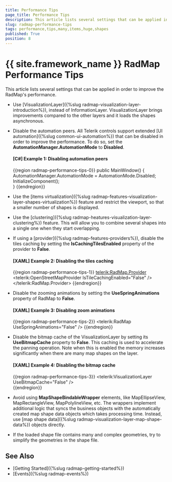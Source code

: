 ```yaml
---
title: Performance Tips
page_title: Performance Tips
description: This article lists several settings that can be applied in order to improve the RadMap's performance.
slug: radmap-performance-tips
tags: performance,tips,many,items,huge,shapes
published: True
position: 8
---
```


# {{ site.framework_name }} RadMap Performance Tips

This article lists several settings that can be applied in order to improve the RadMap's performance.

* Use [VisualizationLayer]({%slug radmap-visualization-layer-introduction%}), instead of InformationLayer. VisualizationLayer brings improvements compared to the other layers and it loads the shapes asynchronous.

* Disable the automation peers. All Telerik controls support extended [UI automation]({%slug common-ui-automation%}) that can be disabled in order to improve the performance. To do so, set the __AutomationManager.AutomationMode__ to __Disabled__.

	#### __[C#] Example 1: Disabling automation peers__
	{{region radmap-performance-tips-0}}
		public MainWindow()
        {
            AutomationManager.AutomationMode = AutomationMode.Disabled;
            InitializeComponent();         
        }
	{{endregion}}

* Use the [items virtualization]({%slug radmap-features-visualization-layer-shapes-virtualization%}) feature and restrict the viewport, so that a smaller number of shapes is displayed.

* Use the [clustering]({%slug radmap-heatures-visualization-layer-clustering%}) feature. This will allow you to combine several shapes into a single one when they start overlapping.

* If using a [provider]({%slug radmap-features-providers%}), disable the tiles caching by setting the __IsCachingTilesEnabled__ property of the provider to __False__. 

	#### __[XAML] Example 2: Disabling the tiles caching__
	{{region radmap-performance-tips-1}}
		<telerik:RadMap.Provider>
			<telerik:OpenStreetMapProvider IsTileCachingEnabled="False" />
		</telerik:RadMap.Provider>
	{{endregion}}

* Disable the zooming animations by setting the __UseSpringAnimations__ property of RadMap to __False__.

	#### __[XAML] Example 3: Disabling zoom animations__
	{{region radmap-performance-tips-2}}
		<telerik:RadMap UseSpringAnimations="False" />
	{{endregion}}

* Disable the bitmap cache of the VisualizationLayer by setting its __UseBitmapCache__ property to __False__. This caching is used to accelerate the panning operation. Note when this is enabled the memory increases significantly when there are many map shapes on the layer.

	#### __[XAML] Example 4: Disabling the bitmap cache__
	{{region radmap-performance-tips-3}}
		<telerik:VisualizationLayer UseBitmapCache="False" />	
	{{endregion}}

* Avoid using __MapShapeBindableWrapper__ elements, like MapEllipseView, MapRectangleView, MapPolylineView, etc. The wrappers implement additional logic that syncs the business objects with the automatically created map shape data objects which takes processing time. Instead, use [map shape data]({%slug radmap-visualization-layer-map-shape-data%}) objects directly.

* If the loaded shape file contains many and complex geometries, try to simplify the geometries in the shape file.

## See Also  
 * [Getting Started]({%slug radmap-getting-started%}) 
 * [Events]({%slug radmap-events%})
